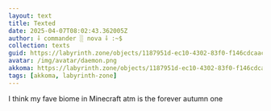 ```yaml
---
layout: text
title: Texted
date: 2025-04-07T08:02:43.362005Z
author: ⸸ commander ░ nova ⸸ :~$
collection: texts
guid: https://labyrinth.zone/objects/1187951d-ec10-4302-83f0-f146cdcaac7b
avatar: /img/avatar/daemon.png
akkoma: https://labyrinth.zone/objects/1187951d-ec10-4302-83f0-f146cdcaac7b
tags: [akkoma, labyrinth-zone]
---
```


<p>I think my fave biome in Minecraft atm is the forever autumn one</p>